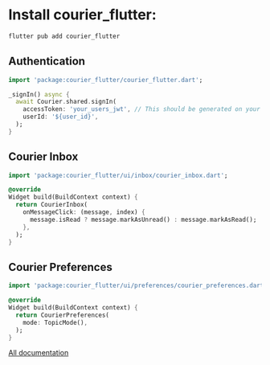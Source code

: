 
# Install courier_flutter:
```sh
flutter pub add courier_flutter
```

## Authentication

```dart
import 'package:courier_flutter/courier_flutter.dart';

_signIn() async {
  await Courier.shared.signIn(
    accessToken: 'your_users_jwt', // This should be generated on your backend.
    userId: '${user_id}',
  );
}
```

## Courier Inbox

```dart
import 'package:courier_flutter/ui/inbox/courier_inbox.dart';

@override
Widget build(BuildContext context) {
  return CourierInbox(
    onMessageClick: (message, index) {
      message.isRead ? message.markAsUnread() : message.markAsRead();
    },
  );
}
```

## Courier Preferences

```dart
import 'package:courier_flutter/ui/preferences/courier_preferences.dart';

@override
Widget build(BuildContext context) {
  return CourierPreferences(
    mode: TopicMode(),
  );
}
```

[All documentation](https://github.com/trycourier/courier-flutter)